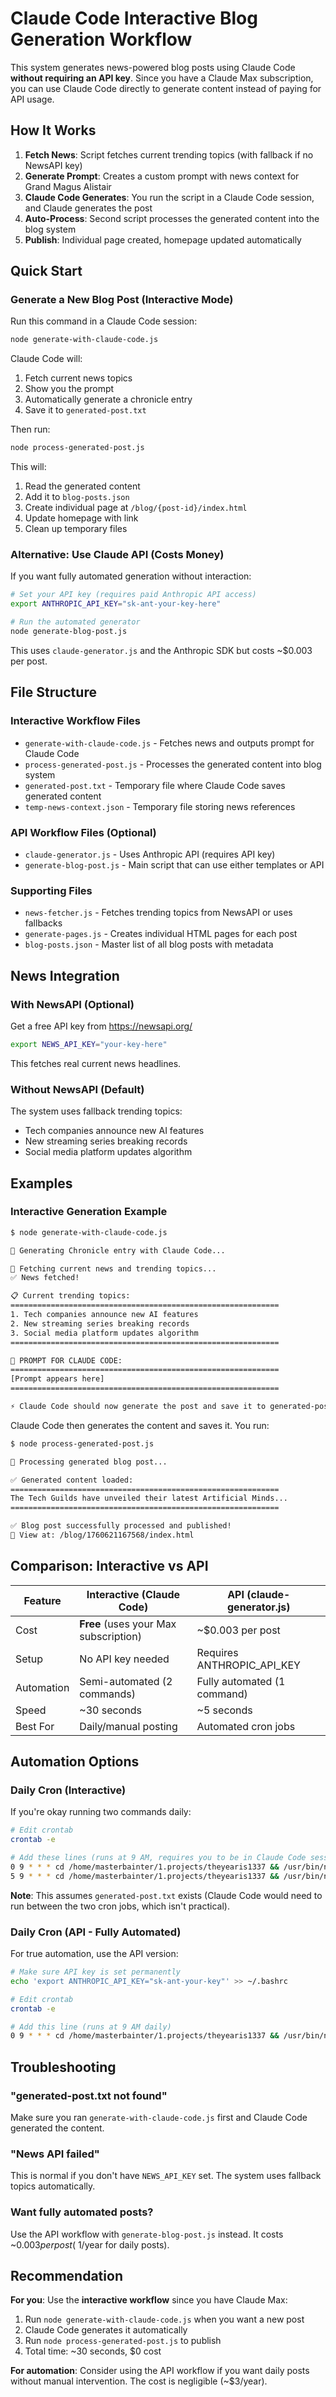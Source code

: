 # Claude Code Interactive Blog Generation Workflow

This system generates news-powered blog posts using Claude Code **without requiring an API key**. Since you have a Claude Max subscription, you can use Claude Code directly to generate content instead of paying for API usage.

## How It Works

1. **Fetch News**: Script fetches current trending topics (with fallback if no NewsAPI key)
2. **Generate Prompt**: Creates a custom prompt with news context for Grand Magus Alistair
3. **Claude Code Generates**: You run the script in a Claude Code session, and Claude generates the post
4. **Auto-Process**: Second script processes the generated content into the blog system
5. **Publish**: Individual page created, homepage updated automatically

## Quick Start

### Generate a New Blog Post (Interactive Mode)

Run this command in a Claude Code session:

```bash
node generate-with-claude-code.js
```

Claude Code will:
1. Fetch current news topics
2. Show you the prompt
3. Automatically generate a chronicle entry
4. Save it to `generated-post.txt`

Then run:

```bash
node process-generated-post.js
```

This will:
1. Read the generated content
2. Add it to `blog-posts.json`
3. Create individual page at `/blog/{post-id}/index.html`
4. Update homepage with link
5. Clean up temporary files

### Alternative: Use Claude API (Costs Money)

If you want fully automated generation without interaction:

```bash
# Set your API key (requires paid Anthropic API access)
export ANTHROPIC_API_KEY="sk-ant-your-key-here"

# Run the automated generator
node generate-blog-post.js
```

This uses `claude-generator.js` and the Anthropic SDK but costs ~$0.003 per post.

## File Structure

### Interactive Workflow Files
- `generate-with-claude-code.js` - Fetches news and outputs prompt for Claude Code
- `process-generated-post.js` - Processes the generated content into blog system
- `generated-post.txt` - Temporary file where Claude Code saves generated content
- `temp-news-context.json` - Temporary file storing news references

### API Workflow Files (Optional)
- `claude-generator.js` - Uses Anthropic API (requires API key)
- `generate-blog-post.js` - Main script that can use either templates or API

### Supporting Files
- `news-fetcher.js` - Fetches trending topics from NewsAPI or uses fallbacks
- `generate-pages.js` - Creates individual HTML pages for each post
- `blog-posts.json` - Master list of all blog posts with metadata

## News Integration

### With NewsAPI (Optional)
Get a free API key from https://newsapi.org/

```bash
export NEWS_API_KEY="your-key-here"
```

This fetches real current news headlines.

### Without NewsAPI (Default)
The system uses fallback trending topics:
- Tech companies announce new AI features
- New streaming series breaking records
- Social media platform updates algorithm

## Examples

### Interactive Generation Example

```bash
$ node generate-with-claude-code.js

🧙 Generating Chronicle entry with Claude Code...

📰 Fetching current news and trending topics...
✅ News fetched!

📋 Current trending topics:
============================================================
1. Tech companies announce new AI features
2. New streaming series breaking records
3. Social media platform updates algorithm
============================================================

🎯 PROMPT FOR CLAUDE CODE:
============================================================
[Prompt appears here]
============================================================

⚡ Claude Code should now generate the post and save it to generated-post.txt
```

Claude Code then generates the content and saves it. You run:

```bash
$ node process-generated-post.js

📝 Processing generated blog post...

✅ Generated content loaded:
============================================================
The Tech Guilds have unveiled their latest Artificial Minds...
============================================================

✅ Blog post successfully processed and published!
🔗 View at: /blog/1760621167568/index.html
```

## Comparison: Interactive vs API

| Feature | Interactive (Claude Code) | API (claude-generator.js) |
|---------|---------------------------|----------------------------|
| Cost | **Free** (uses your Max subscription) | ~$0.003 per post |
| Setup | No API key needed | Requires ANTHROPIC_API_KEY |
| Automation | Semi-automated (2 commands) | Fully automated (1 command) |
| Speed | ~30 seconds | ~5 seconds |
| Best For | Daily/manual posting | Automated cron jobs |

## Automation Options

### Daily Cron (Interactive)
If you're okay running two commands daily:

```bash
# Edit crontab
crontab -e

# Add these lines (runs at 9 AM, requires you to be in Claude Code session)
0 9 * * * cd /home/masterbainter/1.projects/theyearis1337 && /usr/bin/node generate-with-claude-code.js
5 9 * * * cd /home/masterbainter/1.projects/theyearis1337 && /usr/bin/node process-generated-post.js
```

**Note**: This assumes `generated-post.txt` exists (Claude Code would need to run between the two cron jobs, which isn't practical).

### Daily Cron (API - Fully Automated)
For true automation, use the API version:

```bash
# Make sure API key is set permanently
echo 'export ANTHROPIC_API_KEY="sk-ant-your-key"' >> ~/.bashrc

# Edit crontab
crontab -e

# Add this line (runs at 9 AM daily)
0 9 * * * cd /home/masterbainter/1.projects/theyearis1337 && /usr/bin/node generate-blog-post.js >> /tmp/blog-gen.log 2>&1
```

## Troubleshooting

### "generated-post.txt not found"
Make sure you ran `generate-with-claude-code.js` first and Claude Code generated the content.

### "News API failed"
This is normal if you don't have `NEWS_API_KEY` set. The system uses fallback topics automatically.

### Want fully automated posts?
Use the API workflow with `generate-blog-post.js` instead. It costs ~$0.003 per post (~$1/year for daily posts).

## Recommendation

**For you**: Use the **interactive workflow** since you have Claude Max:
1. Run `node generate-with-claude-code.js` when you want a new post
2. Claude Code generates it automatically
3. Run `node process-generated-post.js` to publish
4. Total time: ~30 seconds, $0 cost

**For automation**: Consider using the API workflow if you want daily posts without manual intervention. The cost is negligible (~$3/year).

